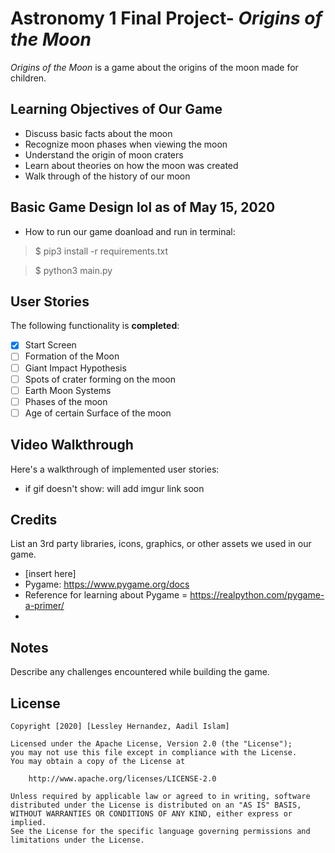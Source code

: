 # Astronomy 1 Final Project- *Origins of the Moon*

*Origins of the Moon* is a game about the origins of the moon made for children.

## Learning Objectives of Our Game
- Discuss basic facts about the moon
- Recognize moon phases when viewing the moon
- Understand the origin of moon craters
- Learn about theories on how the moon was created
- Walk through of the history of our moon

## Basic Game Design lol as of May 15, 2020
+ How to run our game doanload and run in terminal: 
> $ pip3 install -r requirements.txt

> $ python3 main.py


## User Stories

The following functionality is **completed**:
+ [X] Start Screen
+ [ ] Formation of the Moon
+ [ ] Giant Impact Hypothesis
+ [ ] Spots of crater forming on the moon
+ [ ] Earth Moon Systems
+ [ ] Phases of the moon
+ [ ] Age of certain Surface of the moon

## Video Walkthrough

Here's a walkthrough of implemented user stories:

<!--- just <img src='' width='' alt='Video Walkthrough' /> --->
- if gif doesn't show: will add imgur link soon

## Credits

List an 3rd party libraries, icons, graphics, or other assets we used in our game.

- [insert here]
- Pygame: https://www.pygame.org/docs 
- Reference for learning about Pygame = https://realpython.com/pygame-a-primer/
- 

## Notes

Describe any challenges encountered while building the game.

## License

    Copyright [2020] [Lessley Hernandez, Aadil Islam]

    Licensed under the Apache License, Version 2.0 (the "License");
    you may not use this file except in compliance with the License.
    You may obtain a copy of the License at

        http://www.apache.org/licenses/LICENSE-2.0

    Unless required by applicable law or agreed to in writing, software
    distributed under the License is distributed on an "AS IS" BASIS,
    WITHOUT WARRANTIES OR CONDITIONS OF ANY KIND, either express or implied.
    See the License for the specific language governing permissions and
    limitations under the License.
